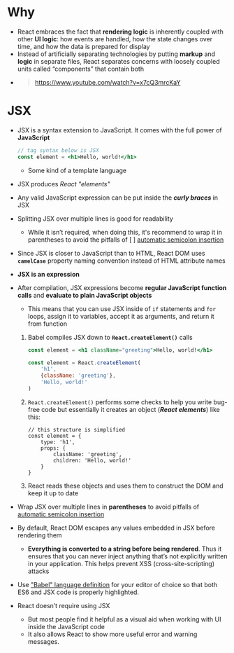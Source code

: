 # Why
- React embraces the fact that **rendering logic** is inherently coupled with other **UI logic**: how events are handled, how the state changes over time, and how the data is prepared for display
- Instead of artificially separating technologies by putting **markup** and **logic** in separate files, React separates concerns with loosely coupled units called “components” that contain both
- > https://www.youtube.com/watch?v=x7cQ3mrcKaY
# JSX
- JSX is a syntax extension to JavaScript. It comes with the full power of **JavaScript**

    ```jsx
    // tag syntax below is JSX
    const element = <h1>Hello, world!</h1>
    ```

    - Some kind of a template language
- JSX produces *React "elements"*

- Any valid JavaScript expression can be put inside the ***curly braces*** in JSX
- Splitting JSX over multiple lines is good for readability
    - While it isn’t required, when doing this, it's recommend to wrap it in parentheses to avoid the pitfalls of [ ] [automatic semicolon insertion](https://stackoverflow.com/questions/2846283/what-are-the-rules-for-javascripts-automatic-semicolon-insertion-asi)
- Since JSX is closer to JavaScript than to HTML, React DOM uses **`camelCase`** property naming convention instead of HTML attribute names

- **JSX is an expression**
- After compilation, JSX expressions become **regular JavaScript function calls** and **evaluate to plain JavaScript objects**
    - This means that you can use JSX inside of `if` statements and `for` loops, assign it to variables, accept it as arguments, and return it from function
    1. Babel compiles JSX down to **`React.createElement()`** calls

        ```jsx
        const element = <h1 className="greeting">Hello, world!</h1>
        
        const element = React.createElement(
            'h1',
            {className: 'greeting'},
            'Hello, world!'
        )
        ```

    2. `React.createElement()` performs some checks to help you write bug-free code but essentially it creates an object (***React elements***) like this:

        ```JSX
        // this structure is simplified
        const element = {
            type: 'h1',
            props: {
                className: 'greeting',
                children: 'Hello, world!'
            }
        }
        ```

    3. React reads these objects and uses them to construct the DOM and keep it up to date
- Wrap JSX over multiple lines in **parentheses** to avoid pitfalls of [automatic semicolon insertion](https://stackoverflow.com/questions/2846283/what-are-the-rules-for-javascripts-automatic-semicolon-insertion-asi)

- By default, React DOM escapes any values embedded in JSX before rendering them
    - **Everything is converted to a string before being rendered**. Thus it ensures that you can never inject anything that’s not explicitly written in your application. This helps prevent XSS (cross-site-scripting) attacks
- Use ["Babel" language definition](https://babeljs.io/docs/en/editors/) for your editor of choice so that both ES6 and JSX code is properly highlighted.
- React doesn’t require using JSX
    - But most people find it helpful as a visual aid when working with UI inside the JavaScript code
    - It also allows React to show more useful error and warning messages.